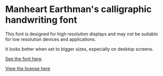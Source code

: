 # Manheart Earthman's calligraphic handwriting font

This font is designed for high resolution displays and may not be suitable for low resolution devices and applications.

It looks better when set to bigger sizes, especially on desktop screens.

[See the font here](https://topraksoyearthmantsuchimoto.github.io/LatinFontDesign/ "And download it for free").

[View the license here](https://github.com/TopraksoyEarthmanTsuchimoto/LatinFontDesign/blob/main/LICENSE)
